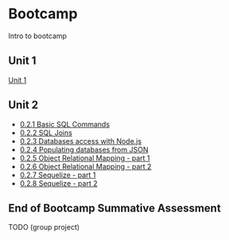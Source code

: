 # Bootcamp

Intro to bootcamp

## Unit 1
[Unit 1](/curriculum/Bootcamp/index.html)

## Unit 2
* [0.2.1 Basic SQL Commands](/curriculum/Bootcamp/Unit-2-Databases/0.2.1-Basic_SQL_Commands.html)
* [0.2.2 SQL Joins](/curriculum/Bootcamp/Unit-2-Databases/0.2.2-SQL_Joins.html)
* [0.2.3 Databases access with Node.js](/curriculum/Bootcamp/Unit-2-Databases/0.2.3-Database_access_with_Node.html)
* [0.2.4 Populating databases from JSON](/curriculum/Bootcamp/Unit-2-Databases/0.2.4-Populating_databases_from_JSON.html)
* [0.2.5 Object Relational Mapping - part 1](/curriculum/Bootcamp/Unit-2-Databases/0.2.5-Object_Relational_Mapping_part_1.html)
* [0.2.6 Object Relational Mapping - part 2](/curriculum/Bootcamp/Unit-2-Databases/0.2.6-Object_Relational_Mapping_part_2.html)
* [0.2.7 Sequelize - part 1](/curriculum/Bootcamp/0.2.7-Sequelize_part_1.html)
* [0.2.8 Sequelize - part 2](/curriculum/Bootcamp/Unit-2-Databases/0.2.8-Sequelize_part_2.html)

## End of Bootcamp Summative Assessment
TODO (group project)
